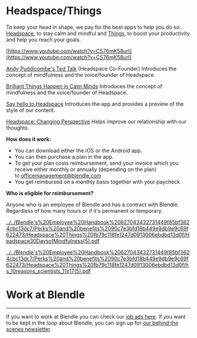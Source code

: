 # Headspace/Things

To keep your head in shape, we pay for the best apps to help you do so: [Headspace](https://www.headspace.com/), to stay calm and mindful and [Things](https://culturedcode.com/things/), to boost your productivity and help you reach your goals.

[https://www.youtube.com/watch?v=CS76mK58urI](https://www.youtube.com/watch?v=CS76mK58urI)

[Andy Puddicombe's Ted Talk](https://t.yesware.com/tt/ece03257990d5921619e6fdc733d2d4a7f943fe1/87642caf16dc20e2362d1062acafd1ee/3ee9e7c8591cf48c76de0cb75f7a0519/www.ted.com/talks/andy_puddicombe_all_it_takes_is_10_mindful_minutes) (Headspace Co-Founder) Introduces the concept of mindfulness and the voice/founder of Headspace.

[Brilliant Things Happen in Calm Minds](https://www.youtube.com/watch?v=lACf4O_eSt0) Introduces the concept of mindfulness and the voice/founder of Headspace.

[Say hello to Headspace](https://www.youtube.com/watch?v=CS76mK58urI) Introduces the app and provides a preview of the style of our content.

[Headspace: Changing Perspective](https://www.youtube.com/watch?v=iN6g2mr0p3Q) Helps improve our relationship with our thoughts.

**How does it work:**

- You can download either the iOS or the Android app.
- You can then purchase a plan in the app.
- To get your plan costs reimbursement, send your invoice which you receive either monthly or annually (depending on the plan) to [o](mailto:mariam@blendle.com)fficemanagement@blendle.com
- You get reimbursed on a monthly basis together with your paycheck

**Who is eligible for reimbursement?**

Anyone who is an employee of Blendle and has a contract with Blendle. Regardless of how many hours or if it's permanent or temporary.

[../../Blendle's%20Employee%20Handbook%20627043432731449f85bf3624cbc13dc7/Perks%20and%20benefits%2090c7e3bfd18b449e9db9e9c69f622473/Headspace%20Things%20fb79c118fe1247d0913006ebdbd13d0f/Headspace30DaysofMindfulness(5).pdf](../../Blendle's%20Employee%20Handbook%20627043432731449f85bf3624cbc13dc7/Perks%20and%20benefits%2090c7e3bfd18b449e9db9e9c69f622473/Headspace%20Things%20fb79c118fe1247d0913006ebdbd13d0f/Headspace30DaysofMindfulness(5).pdf)

[../../Blendle's%20Employee%20Handbook%20627043432731449f85bf3624cbc13dc7/Perks%20and%20benefits%2090c7e3bfd18b449e9db9e9c69f622473/Headspace%20Things%20fb79c118fe1247d0913006ebdbd13d0f/hs_10reasons_scientists_11x17(5).pdf](../../Blendle's%20Employee%20Handbook%20627043432731449f85bf3624cbc13dc7/Perks%20and%20benefits%2090c7e3bfd18b449e9db9e9c69f622473/Headspace%20Things%20fb79c118fe1247d0913006ebdbd13d0f/hs_10reasons_scientists_11x17(5).pdf)

# Work at Blendle

---

If you want to work at Blendle you can check our [job ads here](https://blendle.homerun.co/). If you want to be kept in the loop about Blendle, you can sign up for [our behind the scenes newsletter](https://blendle.homerun.co/yes-keep-me-posted/tr/apply?token=8092d4128c306003d97dd3821bad06f2).